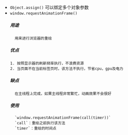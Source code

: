 * `Object.assign()`
    可以绑定多个对象参数
* `window.requestAnimationFrame()`
    ##### 用途
        用来进行浏览器的重绘
    ##### 优点
      1. 按照显示器的刷新频率执行，不浪费资源
      2. 当页面不在当前标签页时，该方法不执行，节省cpu，gpu及电力
    ##### 缺点
        在主线程上完成，如果主线程非常繁忙，动画效果不会很好
    ##### 使用
        `window.requestAnimationFrame(call(timer))`
        `call`：重绘之前执行该方法
        `timer`：重绘的时间点